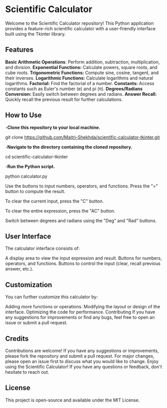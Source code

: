 # Scientific Calculator

Welcome to the Scientific Calculator repository! This Python application provides a feature-rich scientific calculator with a user-friendly interface built using the Tkinter library.

## Features
**Basic Arithmetic Operations**: Perform addition, subtraction, multiplication, and division.
**Exponential Functions:** Calculate powers, square roots, and cube roots.
**Trigonometric Functions:** Compute sine, cosine, tangent, and their inverses.
**Logarithmic Functions:** Calculate logarithms and natural logarithms.
**Factorial:** Find the factorial of a number.
**Constants:** Access constants such as Euler's number (e) and pi (π).
**Degrees/Radians Conversion:** Easily switch between degrees and radians.
**Answer Recall:** Quickly recall the previous result for further calculations.

## How to Use
-**Clone this repository to your local machine.**

git clone https://github.com/Maitri-Shekhda/scientific-calculator-tkinter.git

-**Navigate to the directory containing the cloned repository.**

cd scientific-calculator-tkinter

-**Run the Python script.**

python calculator.py

Use the buttons to input numbers, operators, and functions.
Press the "=" button to compute the result.

To clear the current input, press the "C" button.

To clear the entire expression, press the "AC" button.

Switch between degrees and radians using the "Deg" and "Rad" buttons.

## User Interface
The calculator interface consists of:

A display area to view the input expression and result.
Buttons for numbers, operators, and functions.
Buttons to control the input (clear, recall previous answer, etc.).

## Customization
You can further customize this calculator by:

Adding more functions or operations.
Modifying the layout or design of the interface.
Optimizing the code for performance.
Contributing
If you have any suggestions for improvements or find any bugs, feel free to open an issue or submit a pull request.

## Credits
Contributions are welcome! If you have any suggestions or improvements, please fork the repository and submit a pull request. For major changes, please open an issue first to discuss what you would like to change.
Enjoy using the Scientific Calculator! If you have any questions or feedback, don't hesitate to reach out.

## License
This project is open-source and available under the MIT License.





